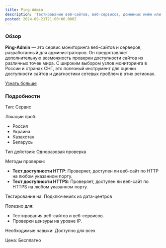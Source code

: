 ```yaml
---
title: Ping-Admin
description: 'Тестирование веб-сайтов, веб-сервисов, доменных имён или IP-адресов.'
posted: 2024-09-21T21:00:00.000Z
---
```

### Обзор
**Ping-Admin** — это сервис мониторинга веб-сайтов и серверов, разработанный для администраторов. Он предоставляет дополнительную возможность проверки доступности сайтов из различных точек мира. С широким выбором узлов мониторинга в России и странах СНГ, это полезный инструмент для оценки доступности сайтов и диагностики сетевых проблем в этих регионах.

[Узнать больше](https://ping-admin.com/free_test/)

### Подробности
Тип: Сервис

Локации проб:
>
 - Россия
 - Украина
 - Казахстан
 - Беларусь

Тип действия: Одноразовая проверка

Методы проверки:
>
- **Тест доступности HTTP**: Проверяет, доступен ли веб-сайт по HTTP на любом указанном порту.
- **Тест доступности HTTPS**: Проверяет, доступен ли веб-сайт по HTTPS на любом указанном порту.

Тестирование на: Подключениях из дата-центров

Полезно для:
>
 - Тестирования веб-сайтов и веб-сервисов.
 - Проверки цензуры на уровне IP.

Необходимые навыки: Доступно для всех

Цена: Бесплатно

